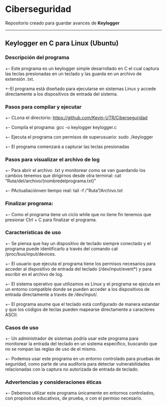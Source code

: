 # Ciberseguridad
Repositorio creado para guardar avances de **Keylogger**

******************************************************************************************************************************************************************************************************************************
## Keylogger en C para Linux (Ubuntu)


### **Descripción del programa**


+- Este programa es un keylogger simple desarrollado en C el cual captura las teclas presionadas en un teclado y las guarda en un archivo de extensión .txt. 

+-El programa está diseñado para ejecutarse en sistemas Linux y accede directamente a los dispositivos de entrada del sistema.

    
### **Pasos para compilar y ejecutar**


+- CLona el directorio: https://github.com/Kevin-UTR/Ciberseguridad

+- Compila el programa: gcc -o keylogger keylogger.c

+- Ejecuta el programa con permisos de superusuario: sudo ./keylogger

+- El programa comenzará a capturar las teclas presionadas


### **Pasos para visualizar el archivo de log** 

+- Para abrir el archivo .txt y monitorear como se van guardando los cambios tenemos que dirigirnos desde otra terminal: cat “Ruta/del/archivo/(nombredelprograma.txt)”

+- PActualiaciónven tiempo real: tail -f /”Ruta”/Archivo.txt

      
### **Finalizar programa:**

+- Como el programa tiene un ciclo while que no tiene fin tenemos que presionar Ctrl + C para finalizar el programa.

    
### **Características de uso** 

+- Se piensa que hay un dispositivo de teclado siempre conectado y el programa puede identificarlo a través del comando cat /proc/bus/input/devices.

+- El usuario que ejecuta el programa tiene los permisos necesarios para acceder al dispositivo de entrada del teclado (/dev/input/event*) y para escribir en el archivo de log.

+- El sistema operativo que utilizamos es Linux y el programa se ejecuta en un entorno compatible donde se pueden acceder a los dispositivos de entrada directamente a través de /dev/input/.

+- El programa asume que el teclado está configurado de manera estandar y que los códigos de teclas pueden mapearse directamente a caracteres ASCII.


### **Casos de uso**

+- Un administrador de sistemas podría usar este programa para monitorear la entrada del teclado en un sistema específico, buscando que no se rompan las reglas de uso de el mismo.

+- Podemos usar este programa en un entorno controlado para pruebas de seguridad, como parte de una auditoría para detectar vulnerabilidades relacionadas con la captura no autorizada de entrada de teclado.


### **Advertencias y consideraciones éticas**

+- Debemos utilizar este programa únicamente en entornos controlados, con propósitos educativos, de prueba, o con el permiso necesario.
